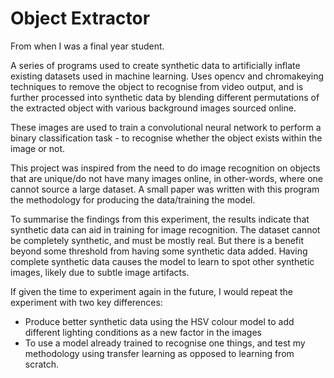 # Object Extractor

From when I was a final year student.

A series of programs used to create synthetic data to artificially inflate existing datasets used in machine learning.
Uses opencv and chromakeying techniques to remove the object to recognise from video output, and is further processed into synthetic
data by blending different permutations of the extracted object with various background images sourced online.

These images are used to train a convolutional neural network to perform a binary classification task - to recognise whether the object
exists within the image or not.

This project was inspired from the need to do image recognition on objects that are unique/do not have many images online, in other-words,
where one cannot source a large dataset. A small paper was written with this program the methodology for producing the data/training
the model.

To summarise the findings from this experiment, the results indicate that synthetic data can aid in training for image recognition. The 
dataset cannot be completely synthetic, and must be mostly real. But there is a benefit beyond some threshold from having some synthetic
data added. Having complete synthetic data causes the model to learn to spot other synthetic images, likely due to subtle image artifacts.

If given the time to experiment again in the future, I would repeat the experiment with two key differences:
- Produce better synthetic data using the HSV colour model to add different lighting conditions as a new factor in the images
- To use a model already trained to recognise one things, and test my methodology using transfer learning as opposed to learning from scratch.

